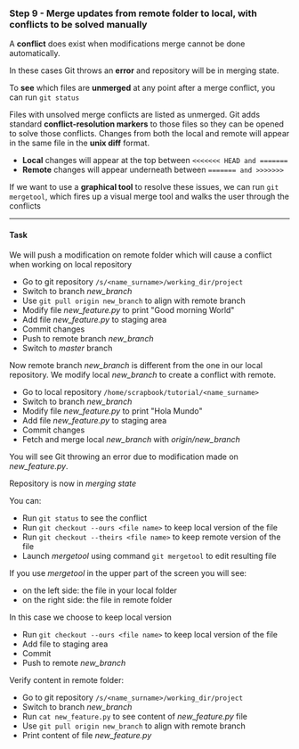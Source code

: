 ### Step 9 - Merge updates from remote folder to local, with conflicts to be solved manually

A **conflict** does exist when modifications merge cannot be done automatically.

In these cases Git throws an **error** and repository will be in merging state.

To **see** which files are **unmerged** at any point after a merge conflict, you can run `git status`

Files with unsolved merge conflicts are listed as unmerged. 
Git adds standard **conflict-resolution markers** to those files so they can be opened to solve those conflicts.
Changes from both the local and remote will appear in the same file in the **unix diff** format.

- **Local** changes will appear at the top between `<<<<<<< HEAD and =======` 
- **Remote** changes will appear underneath between `======= and >>>>>>>`

If we want to use a **graphical tool** to resolve these issues, we can run `git mergetool`, which fires up a visual merge tool and walks the user through the conflicts

---

#### Task

We will push a modification on remote folder which will cause a conflict when working on local repository

- Go to git repository `/s/<name_surname>/working_dir/project`
- Switch to branch *new_branch*
- Use `git pull origin new_branch` to align with remote branch
- Modify file *new_feature.py* to print "Good morning World"
- Add file *new_feature.py* to staging area 
- Commit changes
- Push to remote branch *new_branch*
- Switch to *master* branch

Now remote branch *new_branch* is different from the one in our local repository. We modify local *new_branch* to create a conflict with remote.

- Go to local repository `/home/scrapbook/tutorial/<name_surname>`
- Switch to branch *new_branch*
- Modify file *new_feature.py* to print "Hola Mundo"
- Add file *new_feature.py* to staging area 
- Commit changes
- Fetch and merge local *new_branch* with *origin/new_branch*

You will see Git throwing an error due to modification made on *new_feature.py*. 

Repository is now in *merging state*

You can:
- Run `git status` to see the conflict
- Run `git checkout --ours <file name>` to keep local version of the file 
- Run `git checkout --theirs <file name>` to keep remote version of the file 
- Launch *mergetool* using command `git mergetool` to edit resulting file

If you use *mergetool* in the upper part of the screen you will see:

- on the left side: the file in your local folder
- on the right side: the file in remote folder

In this case we choose to keep local version

- Run `git checkout --ours <file name>` to keep local version of the file
- Add file to staging area
- Commit 
- Push to remote *new_branch*

Verify content in remote folder:

- Go to git repository `/s/<name_surname>/working_dir/project`
- Switch to branch *new_branch*
- Run `cat new_feature.py` to see content of *new_feature.py* file
- Use `git pull origin new_branch` to align with remote branch
- Print content of file *new_feature.py* 